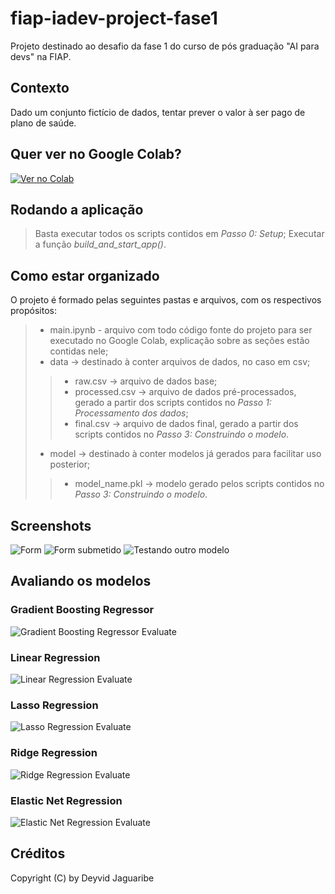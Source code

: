 # fiap-iadev-project-fase1
Projeto destinado ao desafio da fase 1 do curso de pós graduação "AI para devs" na FIAP.

## Contexto
Dado um conjunto fictício de dados, tentar prever o valor à ser pago de plano de saúde.

## Quer ver no Google Colab?
[![Ver no Colab](https://colab.research.google.com/assets/colab-badge.svg)](https://colab.research.google.com/drive/1gdghr-bwtZNTSLGELOeBupvb-38L8kjk?usp=sharing)

## Rodando a aplicação
> Basta executar todos os scripts contidos em *Passo 0: Setup*;
> Executar a função *build_and_start_app()*.

## Como estar organizado
O projeto é formado pelas seguintes pastas e arquivos, com os respectivos propósitos:
> - main.ipynb - arquivo com todo código fonte do projeto para ser executado no Google Colab, explicação sobre as seções estão contidas nele;
> - data -> destinado à conter arquivos de dados, no caso em csv;
>> - raw.csv -> arquivo de dados base;
>> - processed.csv -> arquivo de dados pré-processados, gerado a partir dos scripts contidos no *Passo 1: Processamento dos dados*;
>> - final.csv -> arquivo de dados final, gerado a partir dos scripts contidos no *Passo 3: Construindo o modelo*.
> - model -> destinado à conter modelos já gerados para facilitar uso posterior;
>> - model_name.pkl -> modelo gerado pelos scripts contidos no *Passo 3: Construindo o modelo*.

## Screenshots
![Form](./img/screenshot_1.PNG)
![Form submetido](./img/screenshot_2.PNG)
![Testando outro modelo](./img/screenshot_3.PNG)

## Avaliando os modelos

### Gradient Boosting Regressor
![Gradient Boosting Regressor Evaluate](./img/gradient_boosting_regressor_evaluate.PNG)
### Linear Regression
![Linear Regression Evaluate](./img/linear_regression_evaluate.PNG)
### Lasso Regression
![Lasso Regression Evaluate](./img/lasso_regression_evaluate.PNG)
### Ridge Regression
![Ridge Regression Evaluate](./img/ridge_regression_evaluate.PNG)
### Elastic Net Regression
![Elastic Net Regression Evaluate](./img/elastic_net_regression_evaluate.PNG)

## Créditos
Copyright (C) by Deyvid Jaguaribe
